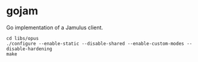 # gojam

Go implementation of a Jamulus client.

```
cd libs/opus
./configure --enable-static --disable-shared --enable-custom-modes --disable-hardening
make
```